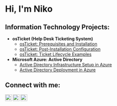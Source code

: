 <h1>Hi, I'm Niko

<h2> Information Technology Projects:</h2>

- <b>osTicket (Help Desk Ticketing System)</b>
  - [osTicket: Prerequisites and Installation](https://github.com/nikocapp56/osticket-prereqs)
  - [osTicket: Post-Installation Configuration](https://github.com/nikocapp56/post-install-config)
  - [osTicket: Ticket Lifecycle Examples](https://github.com/nikocapp56/ticket-lifecycle)
- <b>Microsoft Azure: Active Directory</b>
  - [Active Directory Infrastructure Setup in Azure](https://github.com/nikocapp56/Active-Directory-Infrastructure-Setup-in-Azure)
  - [Active Directory Deployment in Azure](https://github.com/nikocapp56/Active-Directory-Deployment-in-Azure)

<h2>Connect with me:</h2>

[<img align="left" alt="Josh | Twitter" width="22px" src="https://cdn.jsdelivr.net/npm/simple-icons@v3/icons/twitter.svg" />][twitter]
[<img align="left" alt="Josh | LinkedIn" width="22px" src="https://cdn.jsdelivr.net/npm/simple-icons@v3/icons/linkedin.svg" />][linkedin]
[<img align="left" alt="Josh | Instagram" width="22px" src="https://cdn.jsdelivr.net/npm/simple-icons@v3/icons/instagram.svg" />][instagram]

[twitter]: https://x.com/niko_cappn
[instagram]: https://www.instagram.com/_nikocap_/
[linkedin]: https://linkedin.com/in/niko-cappiello
